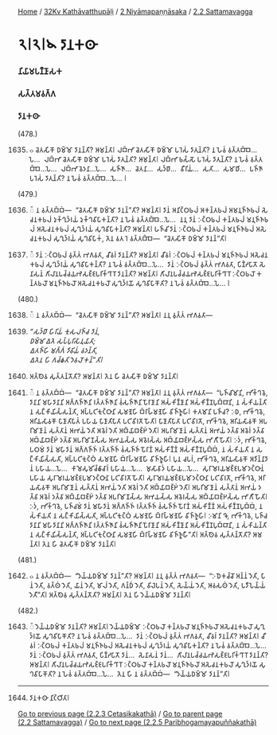 
[Home](/) / [32Kv Kathāvatthupāḷi](/tipitaka/32Kv.md) / [2 Niyāmapaṇṇāsaka](/tipitaka/32Kv/2.md) / [2.2 Sattamavagga](/tipitaka/32Kv/2/2.2.md)

# 𑁨𑁇𑁨𑁇𑁪 𑀤𑀸𑀦𑀓𑀣𑀸

### 𑀦𑀺𑀬𑀸𑀫𑀧𑀡𑁆𑀡𑀸𑀲𑀓

### 𑀲𑀢𑁆𑀢𑀫𑀯𑀕𑁆𑀕

### 𑀤𑀸𑀦𑀓𑀣𑀸

(478.)

1635. ๐ 𑀘𑁂𑀢𑀲𑀺𑀓𑁄 𑀥𑀫𑁆𑀫𑁄 𑀤𑀸𑀦𑀦𑁆𑀢𑀺? 𑀆𑀫𑀦𑁆𑀢𑀸𑁇 𑀮𑀩𑁆𑀪𑀸 𑀘𑁂𑀢𑀲𑀺𑀓𑁄 𑀥𑀫𑁆𑀫𑁄 𑀧𑀭𑁂𑀲𑀁 𑀤𑀸𑀢𑀼𑀦𑁆𑀢𑀺? 𑀦 𑀳𑁂𑀯𑀁 𑀯𑀢𑁆𑀢𑀩𑁆𑀩𑁂…𑀧𑁂…  𑀮𑀩𑁆𑀪𑀸 𑀘𑁂𑀢𑀲𑀺𑀓𑁄 𑀥𑀫𑁆𑀫𑁄 𑀧𑀭𑁂𑀲𑀁 𑀤𑀸𑀢𑀼𑀦𑁆𑀢𑀺? 𑀆𑀫𑀦𑁆𑀢𑀸𑁇 𑀮𑀩𑁆𑀪𑀸 𑀨𑀲𑁆𑀲𑁄 𑀧𑀭𑁂𑀲𑀁 𑀤𑀸𑀢𑀼𑀦𑁆𑀢𑀺? 𑀦 𑀳𑁂𑀯𑀁 𑀯𑀢𑁆𑀢𑀩𑁆𑀩𑁂…𑀧𑁂…  𑀮𑀩𑁆𑀪𑀸 𑀯𑁂𑀤𑀦𑀸…𑀧𑁂…  𑀲𑀜𑁆𑀜𑀸…  𑀘𑁂𑀢𑀦𑀸…  𑀲𑀤𑁆𑀥𑀸…  𑀯𑀻𑀭𑀺𑀬𑀁…  𑀲𑀢𑀺…  𑀲𑀫𑀸𑀥𑀺…  𑀧𑀜𑁆𑀜𑀸 𑀧𑀭𑁂𑀲𑀁 𑀤𑀸𑀢𑀼𑀦𑁆𑀢𑀺? 𑀦 𑀳𑁂𑀯𑀁 𑀯𑀢𑁆𑀢𑀩𑁆𑀩𑁂…𑀧𑁂… 𑁇

(479.)

1636. 𑁆 𑀦 𑀯𑀢𑁆𑀢𑀩𑁆𑀩𑀁—  “𑀘𑁂𑀢𑀲𑀺𑀓𑁄 𑀥𑀫𑁆𑀫𑁄 𑀤𑀸𑀦𑀦𑁆”𑀢𑀺? 𑀆𑀫𑀦𑁆𑀢𑀸𑁇 𑀤𑀸𑀦𑀁 𑀅𑀦𑀺𑀝𑁆𑀞𑀨𑀮𑀁 𑀅𑀓𑀦𑁆𑀢𑀨𑀮𑀁 𑀅𑀫𑀦𑀼𑀜𑁆𑀜𑀨𑀮𑀁 𑀲𑁂𑀘𑀦𑀓𑀨𑀮𑀁 𑀤𑀼𑀓𑁆𑀔𑀼𑀤𑁆𑀭𑀬𑀁 𑀤𑀼𑀓𑁆𑀔𑀯𑀺𑀧𑀸𑀓𑀦𑁆𑀢𑀺? 𑀦 𑀳𑁂𑀯𑀁 𑀯𑀢𑁆𑀢𑀩𑁆𑀩𑁂…𑀧𑁂…  𑀦𑀦𑀼 𑀤𑀸𑀦𑀁 𑀇𑀝𑁆𑀞𑀨𑀮𑀁 𑀓𑀦𑁆𑀢𑀨𑀮𑀁 𑀫𑀦𑀼𑀜𑁆𑀜𑀨𑀮𑀁 𑀅𑀲𑁂𑀘𑀦𑀓𑀨𑀮𑀁 𑀲𑀼𑀔𑀼𑀤𑁆𑀭𑀬𑀁 𑀲𑀼𑀔𑀯𑀺𑀧𑀸𑀓𑀦𑁆𑀢𑀺? 𑀆𑀫𑀦𑁆𑀢𑀸𑁇 𑀳𑀜𑁆𑀘𑀺 𑀤𑀸𑀦𑀁 𑀇𑀝𑁆𑀞𑀨𑀮𑀁 𑀓𑀦𑁆𑀢𑀨𑀮𑀁 𑀫𑀦𑀼𑀜𑁆𑀜𑀨𑀮𑀁 𑀅𑀲𑁂𑀘𑀦𑀓𑀨𑀮𑀁 𑀲𑀼𑀔𑀼𑀤𑁆𑀭𑀬𑀁 𑀲𑀼𑀔𑀯𑀺𑀧𑀸𑀓𑀁, 𑀢𑁂𑀦 𑀯𑀢 𑀭𑁂 𑀯𑀢𑁆𑀢𑀩𑁆𑀩𑁂—  “𑀘𑁂𑀢𑀲𑀺𑀓𑁄 𑀥𑀫𑁆𑀫𑁄 𑀤𑀸𑀦𑀦𑁆”𑀢𑀺𑁇

1637. 𑁆 𑀤𑀸𑀦𑀁 𑀇𑀝𑁆𑀞𑀨𑀮𑀁 𑀯𑀼𑀢𑁆𑀢𑀁 𑀪𑀕𑀯𑀢𑀸, 𑀘𑀻𑀯𑀭𑀁 𑀤𑀸𑀦𑀦𑁆𑀢𑀺? 𑀆𑀫𑀦𑁆𑀢𑀸𑁇 𑀘𑀻𑀯𑀭𑀁 𑀇𑀝𑁆𑀞𑀨𑀮𑀁 𑀓𑀦𑁆𑀢𑀨𑀮𑀁 𑀫𑀦𑀼𑀜𑁆𑀜𑀨𑀮𑀁 𑀅𑀲𑁂𑀘𑀦𑀓𑀨𑀮𑀁 𑀲𑀼𑀔𑀼𑀤𑁆𑀭𑀬𑀁 𑀲𑀼𑀔𑀯𑀺𑀧𑀸𑀓𑀦𑁆𑀢𑀺? 𑀦 𑀳𑁂𑀯𑀁 𑀯𑀢𑁆𑀢𑀩𑁆𑀩𑁂…𑀧𑁂…  𑀤𑀸𑀦𑀁 𑀇𑀝𑁆𑀞𑀨𑀮𑀁 𑀯𑀼𑀢𑁆𑀢𑀁 𑀪𑀕𑀯𑀢𑀸, 𑀧𑀺𑀡𑁆𑀟𑀧𑀸𑀢𑁄 𑀲𑁂𑀦𑀸𑀲𑀦𑀁 𑀕𑀺𑀮𑀸𑀦𑀧𑀘𑁆𑀘𑀬𑀪𑁂𑀲𑀚𑁆𑀚𑀧𑀭𑀺𑀓𑁆𑀔𑀸𑀭𑁄 𑀤𑀸𑀦𑀦𑁆𑀢𑀺? 𑀆𑀫𑀦𑁆𑀢𑀸𑁇 𑀕𑀺𑀮𑀸𑀦𑀧𑀘𑁆𑀘𑀬𑀪𑁂𑀲𑀚𑁆𑀚𑀧𑀭𑀺𑀓𑁆𑀔𑀸𑀭𑁄 𑀇𑀝𑁆𑀞𑀨𑀮𑁄 𑀓𑀦𑁆𑀢𑀨𑀮𑁄 𑀫𑀦𑀼𑀜𑁆𑀜𑀨𑀮𑁄 𑀅𑀲𑁂𑀘𑀦𑀓𑀨𑀮𑁄 𑀲𑀼𑀔𑀼𑀤𑁆𑀭𑀬𑁄 𑀲𑀼𑀔𑀯𑀺𑀧𑀸𑀓𑁄𑀢𑀺? 𑀦 𑀳𑁂𑀯𑀁 𑀯𑀢𑁆𑀢𑀩𑁆𑀩𑁂…𑀧𑁂… 𑁇

(480.)

1638. 𑁆 𑀦 𑀯𑀢𑁆𑀢𑀩𑁆𑀩𑀁—  “𑀘𑁂𑀢𑀲𑀺𑀓𑁄 𑀥𑀫𑁆𑀫𑁄 𑀤𑀸𑀦𑀦𑁆”𑀢𑀺? 𑀆𑀫𑀦𑁆𑀢𑀸𑁇 𑀦𑀦𑀼 𑀯𑀼𑀢𑁆𑀢𑀁 𑀪𑀕𑀯𑀢𑀸—

1639. _“𑀲𑀤𑁆𑀥𑀸 𑀳𑀺𑀭𑀺𑀬𑀁 𑀓𑀼𑀲𑀮𑀜𑁆𑀘 𑀤𑀸𑀦𑀁,_  
_𑀥𑀫𑁆𑀫𑀸 𑀏𑀢𑁂 𑀲𑀧𑁆𑀧𑀼𑀭𑀺𑀲𑀸𑀦𑀼𑀬𑀸𑀢𑀸;_  
_𑀏𑀢𑀜𑁆𑀳𑀺 𑀫𑀕𑁆𑀕𑀁 𑀤𑀺𑀯𑀺𑀬𑀁 𑀯𑀤𑀦𑁆𑀢𑀺,_  
_𑀏𑀢𑁂𑀦 𑀳𑀺 𑀕𑀘𑁆𑀙𑀢𑀺 𑀤𑁂𑀯𑀮𑁄𑀓𑀦𑁆”𑀢𑀺𑁇_  


1640. 𑀅𑀢𑁆𑀣𑁂𑀯 𑀲𑀼𑀢𑁆𑀢𑀦𑁆𑀢𑁄𑀢𑀺? 𑀆𑀫𑀦𑁆𑀢𑀸𑁇 𑀢𑁂𑀦 𑀳𑀺 𑀘𑁂𑀢𑀲𑀺𑀓𑁄 𑀥𑀫𑁆𑀫𑁄 𑀤𑀸𑀦𑀦𑁆𑀢𑀺𑁇

1641. 𑁆 𑀦 𑀯𑀢𑁆𑀢𑀩𑁆𑀩𑀁—  “𑀘𑁂𑀢𑀲𑀺𑀓𑁄 𑀥𑀫𑁆𑀫𑁄 𑀤𑀸𑀦𑀦𑁆”𑀢𑀺? 𑀆𑀫𑀦𑁆𑀢𑀸𑁇 𑀦𑀦𑀼 𑀯𑀼𑀢𑁆𑀢𑀁 𑀪𑀕𑀯𑀢𑀸—  “𑀧𑀜𑁆𑀘𑀺𑀫𑀸𑀦𑀺, 𑀪𑀺𑀓𑁆𑀔𑀯𑁂, 𑀤𑀸𑀦𑀸𑀦𑀺 𑀫𑀳𑀸𑀤𑀸𑀦𑀸𑀦𑀺 𑀅𑀕𑁆𑀕𑀜𑁆𑀜𑀸𑀦𑀺 𑀭𑀢𑁆𑀢𑀜𑁆𑀜𑀸𑀦𑀺 𑀯𑀁𑀲𑀜𑁆𑀜𑀸𑀦𑀺 𑀧𑁄𑀭𑀸𑀡𑀸𑀦𑀺 𑀅𑀲𑀁𑀓𑀺𑀡𑁆𑀡𑀸𑀦𑀺 𑀅𑀲𑀁𑀓𑀺𑀡𑁆𑀡𑀧𑀼𑀩𑁆𑀩𑀸𑀦𑀺, 𑀦 𑀲𑀁𑀓𑀺𑀬𑀦𑁆𑀢𑀺 𑀦 𑀲𑀗𑁆𑀓𑀺𑀬𑀺𑀲𑁆𑀲𑀦𑁆𑀢𑀺, 𑀅𑀧𑁆𑀧𑀝𑀺𑀓𑀼𑀝𑁆𑀞𑀸𑀦𑀺 𑀲𑀫𑀡𑁂𑀳𑀺 𑀩𑁆𑀭𑀸𑀳𑁆𑀫𑀡𑁂𑀳𑀺 𑀯𑀺𑀜𑁆𑀜𑀽𑀳𑀺𑁇 𑀓𑀢𑀫𑀸𑀦𑀺 𑀧𑀜𑁆𑀘? 𑀇𑀥, 𑀪𑀺𑀓𑁆𑀔𑀯𑁂, 𑀅𑀭𑀺𑀬𑀲𑀸𑀯𑀓𑁄 𑀧𑀸𑀡𑀸𑀢𑀺𑀧𑀸𑀢𑀁 𑀧𑀳𑀸𑀬 𑀧𑀸𑀡𑀸𑀢𑀺𑀧𑀸𑀢𑀸 𑀧𑀝𑀺𑀯𑀺𑀭𑀢𑁄 𑀳𑁄𑀢𑀺𑁇 𑀧𑀸𑀡𑀸𑀢𑀺𑀧𑀸𑀢𑀸 𑀧𑀝𑀺𑀯𑀺𑀭𑀢𑁄, 𑀪𑀺𑀓𑁆𑀔𑀯𑁂, 𑀅𑀭𑀺𑀬𑀲𑀸𑀯𑀓𑁄 𑀅𑀧𑀭𑀺𑀫𑀸𑀡𑀸𑀦𑀁 𑀲𑀢𑁆𑀢𑀸𑀦𑀁 𑀅𑀪𑀬𑀁 𑀤𑁂𑀢𑀺 𑀅𑀯𑁂𑀭𑀁 𑀤𑁂𑀢𑀺 𑀅𑀩𑁆𑀬𑀸𑀩𑀚𑁆𑀛𑀁 𑀤𑁂𑀢𑀺𑁇 𑀅𑀧𑀭𑀺𑀫𑀸𑀡𑀸𑀦𑀁 𑀲𑀢𑁆𑀢𑀸𑀦𑀁 𑀅𑀪𑀬𑀁 𑀤𑀢𑁆𑀯𑀸 𑀅𑀯𑁂𑀭𑀁 𑀤𑀢𑁆𑀯𑀸 𑀅𑀩𑁆𑀬𑀸𑀩𑀚𑁆𑀛𑀁 𑀤𑀢𑁆𑀯𑀸 𑀅𑀧𑀭𑀺𑀫𑀸𑀡𑀲𑁆𑀲 𑀅𑀪𑀬𑀲𑁆𑀲 𑀅𑀯𑁂𑀭𑀲𑁆𑀲 𑀅𑀩𑁆𑀬𑀸𑀩𑀚𑁆𑀛𑀲𑁆𑀲 𑀪𑀸𑀕𑀻 𑀳𑁄𑀢𑀺𑁇 𑀇𑀤𑀁, 𑀪𑀺𑀓𑁆𑀔𑀯𑁂, 𑀧𑀞𑀫𑀁 𑀤𑀸𑀦𑀁 𑀫𑀳𑀸𑀤𑀸𑀦𑀁 𑀅𑀕𑁆𑀕𑀜𑁆𑀜𑀁 𑀭𑀢𑁆𑀢𑀜𑁆𑀜𑀁 𑀯𑀁𑀲𑀜𑁆𑀜𑀁 𑀧𑁄𑀭𑀸𑀡𑀁 𑀅𑀲𑀁𑀓𑀺𑀡𑁆𑀡𑀁 𑀅𑀲𑀁𑀓𑀺𑀡𑁆𑀡𑀧𑀼𑀩𑁆𑀩𑀁, 𑀦 𑀲𑀁𑀓𑀺𑀬𑀢𑀺 𑀦 𑀲𑀗𑁆𑀓𑀺𑀬𑀺𑀲𑁆𑀲𑀢𑀺, 𑀅𑀧𑁆𑀧𑀝𑀺𑀓𑀼𑀝𑁆𑀞𑀁 𑀲𑀫𑀡𑁂𑀳𑀺 𑀩𑁆𑀭𑀸𑀳𑁆𑀫𑀡𑁂𑀳𑀺 𑀯𑀺𑀜𑁆𑀜𑀽𑀳𑀺𑁇 𑀧𑀼𑀦 𑀘𑀧𑀭𑀁, 𑀪𑀺𑀓𑁆𑀔𑀯𑁂, 𑀅𑀭𑀺𑀬𑀲𑀸𑀯𑀓𑁄 𑀅𑀤𑀺𑀦𑁆𑀦𑀸𑀤𑀸𑀦𑀁 𑀧𑀳𑀸𑀬…𑀧𑁂…  𑀓𑀸𑀫𑁂𑀲𑀼𑀫𑀺𑀘𑁆𑀙𑀸𑀘𑀸𑀭𑀁 𑀧𑀳𑀸𑀬…𑀧𑁂…  𑀫𑀼𑀲𑀸𑀯𑀸𑀤𑀁 𑀧𑀳𑀸𑀬…𑀧𑁂…  𑀲𑀼𑀭𑀸𑀫𑁂𑀭𑀬𑀫𑀚𑁆𑀚𑀧𑀫𑀸𑀤𑀝𑁆𑀞𑀸𑀦𑀁 𑀧𑀳𑀸𑀬 𑀲𑀼𑀭𑀸𑀫𑁂𑀭𑀬𑀫𑀚𑁆𑀚𑀧𑀫𑀸𑀤𑀝𑁆𑀞𑀸𑀦𑀸 𑀧𑀝𑀺𑀯𑀺𑀭𑀢𑁄 𑀳𑁄𑀢𑀺𑁇 𑀲𑀼𑀭𑀸𑀫𑁂𑀭𑀬𑀫𑀚𑁆𑀚𑀧𑀫𑀸𑀤𑀝𑁆𑀞𑀸𑀦𑀸 𑀧𑀝𑀺𑀯𑀺𑀭𑀢𑁄, 𑀪𑀺𑀓𑁆𑀔𑀯𑁂, 𑀅𑀭𑀺𑀬𑀲𑀸𑀯𑀓𑁄 𑀅𑀧𑀭𑀺𑀫𑀸𑀡𑀸𑀦𑀁 𑀲𑀢𑁆𑀢𑀸𑀦𑀁 𑀅𑀪𑀬𑀁 𑀤𑁂𑀢𑀺 𑀅𑀯𑁂𑀭𑀁 𑀤𑁂𑀢𑀺 𑀅𑀩𑁆𑀬𑀸𑀩𑀚𑁆𑀛𑀁 𑀤𑁂𑀢𑀺𑁇 𑀅𑀧𑀭𑀺𑀫𑀸𑀡𑀸𑀦𑀁 𑀲𑀢𑁆𑀢𑀸𑀦𑀁 𑀅𑀪𑀬𑀁 𑀤𑀢𑁆𑀯𑀸 𑀅𑀯𑁂𑀭𑀁 𑀤𑀢𑁆𑀯𑀸 𑀅𑀩𑁆𑀬𑀸𑀩𑀚𑁆𑀛𑀁 𑀤𑀢𑁆𑀯𑀸 𑀅𑀧𑀭𑀺𑀫𑀸𑀡𑀲𑁆𑀲 𑀅𑀪𑀬𑀲𑁆𑀲 𑀅𑀯𑁂𑀭𑀲𑁆𑀲 𑀅𑀩𑁆𑀬𑀸𑀩𑀚𑁆𑀛𑀲𑁆𑀲 𑀪𑀸𑀕𑀻 𑀳𑁄𑀢𑀺𑁇 𑀇𑀤𑀁, 𑀪𑀺𑀓𑁆𑀔𑀯𑁂, 𑀧𑀜𑁆𑀘𑀫𑀁 𑀤𑀸𑀦𑀁 𑀫𑀳𑀸𑀤𑀸𑀦𑀁 𑀅𑀕𑁆𑀕𑀜𑁆𑀜𑀁 𑀭𑀢𑁆𑀢𑀜𑁆𑀜𑀁 𑀯𑀁𑀲𑀜𑁆𑀜𑀁 𑀧𑁄𑀭𑀸𑀡𑀁 𑀅𑀲𑀁𑀓𑀺𑀡𑁆𑀡𑀁 𑀅𑀲𑀁𑀓𑀺𑀡𑁆𑀡𑀧𑀼𑀩𑁆𑀩𑀁, 𑀦 𑀲𑀁𑀓𑀺𑀬𑀢𑀺 𑀦 𑀲𑀗𑁆𑀓𑀺𑀬𑀺𑀲𑁆𑀲𑀢𑀺, 𑀅𑀧𑁆𑀧𑀝𑀺𑀓𑀼𑀝𑁆𑀞𑀁 𑀲𑀫𑀡𑁂𑀳𑀺 𑀩𑁆𑀭𑀸𑀳𑁆𑀫𑀡𑁂𑀳𑀺 𑀯𑀺𑀜𑁆𑀜𑀽𑀳𑀺𑁇 𑀇𑀫𑀸𑀦𑀺 𑀔𑁄, 𑀪𑀺𑀓𑁆𑀔𑀯𑁂, 𑀧𑀜𑁆𑀘 𑀤𑀸𑀦𑀸𑀦𑀺 𑀫𑀳𑀸𑀤𑀸𑀦𑀸𑀦𑀺 𑀅𑀕𑁆𑀕𑀜𑁆𑀜𑀸𑀦𑀺 𑀭𑀢𑁆𑀢𑀜𑁆𑀜𑀸𑀦𑀺 𑀯𑀁𑀲𑀜𑁆𑀜𑀸𑀦𑀺 𑀧𑁄𑀭𑀸𑀡𑀸𑀦𑀺 𑀅𑀲𑀁𑀓𑀺𑀡𑁆𑀡𑀸𑀦𑀺 𑀅𑀲𑀁𑀓𑀺𑀡𑁆𑀡𑀧𑀼𑀩𑁆𑀩𑀸𑀦𑀺, 𑀦 𑀲𑀁𑀓𑀺𑀬𑀦𑁆𑀢𑀺 𑀦 𑀲𑀗𑁆𑀓𑀺𑀬𑀺𑀲𑁆𑀲𑀦𑁆𑀢𑀺, 𑀅𑀧𑁆𑀧𑀝𑀺𑀓𑀼𑀝𑁆𑀞𑀸𑀦𑀺 𑀲𑀫𑀡𑁂𑀳𑀺 𑀩𑁆𑀭𑀸𑀳𑁆𑀫𑀡𑁂𑀳𑀺 𑀯𑀺𑀜𑁆𑀜𑀽𑀳𑀻”𑀢𑀺𑁇 𑀅𑀢𑁆𑀣𑁂𑀯 𑀲𑀼𑀢𑁆𑀢𑀦𑁆𑀢𑁄𑀢𑀺? 𑀆𑀫𑀦𑁆𑀢𑀸𑁇 𑀢𑁂𑀦 𑀳𑀺 𑀘𑁂𑀢𑀲𑀺𑀓𑁄 𑀥𑀫𑁆𑀫𑁄 𑀤𑀸𑀦𑀦𑁆𑀢𑀺𑁇

(481.)

1642. ๐ 𑀦 𑀯𑀢𑁆𑀢𑀩𑁆𑀩𑀁—  “𑀤𑁂𑀬𑁆𑀬𑀥𑀫𑁆𑀫𑁄 𑀤𑀸𑀦𑀦𑁆”𑀢𑀺? 𑀆𑀫𑀦𑁆𑀢𑀸𑁇 𑀦𑀦𑀼 𑀯𑀼𑀢𑁆𑀢𑀁 𑀪𑀕𑀯𑀢𑀸—  “𑀇𑀥𑁂𑀓𑀘𑁆𑀘𑁄 𑀅𑀦𑁆𑀦𑀁 𑀤𑁂𑀢𑀺, 𑀧𑀸𑀦𑀁 𑀤𑁂𑀢𑀺, 𑀯𑀢𑁆𑀣𑀁 𑀤𑁂𑀢𑀺, 𑀬𑀸𑀦𑀁 𑀤𑁂𑀢𑀺, 𑀫𑀸𑀮𑀁 𑀤𑁂𑀢𑀺, 𑀕𑀦𑁆𑀥𑀁 𑀤𑁂𑀢𑀺, 𑀯𑀺𑀮𑁂𑀧𑀦𑀁 𑀤𑁂𑀢𑀺, 𑀲𑁂𑀬𑁆𑀬𑀁 𑀤𑁂𑀢𑀺, 𑀆𑀯𑀲𑀣𑀁 𑀤𑁂𑀢𑀺, 𑀧𑀤𑀻𑀧𑁂𑀬𑁆𑀬𑀁 𑀤𑁂𑀢𑀻”𑀢𑀺𑁇 𑀅𑀢𑁆𑀣𑁂𑀯 𑀲𑀼𑀢𑁆𑀢𑀦𑁆𑀢𑁄𑀢𑀺? 𑀆𑀫𑀦𑁆𑀢𑀸𑁇 𑀢𑁂𑀦 𑀳𑀺 𑀤𑁂𑀬𑁆𑀬𑀥𑀫𑁆𑀫𑁄 𑀤𑀸𑀦𑀦𑁆𑀢𑀺𑁇

(482.)

1643. 𑁆 𑀤𑁂𑀬𑁆𑀬𑀥𑀫𑁆𑀫𑁄 𑀤𑀸𑀦𑀦𑁆𑀢𑀺? 𑀆𑀫𑀦𑁆𑀢𑀸𑁇 𑀤𑁂𑀬𑁆𑀬𑀥𑀫𑁆𑀫𑁄 𑀇𑀝𑁆𑀞𑀨𑀮𑁄 𑀓𑀦𑁆𑀢𑀨𑀮𑁄 𑀫𑀦𑀼𑀜𑁆𑀜𑀨𑀮𑁄 𑀅𑀲𑁂𑀘𑀦𑀓𑀨𑀮𑁄 𑀲𑀼𑀔𑀼𑀤𑁆𑀭𑀬𑁄 𑀲𑀼𑀔𑀯𑀺𑀧𑀸𑀓𑁄𑀢𑀺? 𑀦 𑀳𑁂𑀯𑀁 𑀯𑀢𑁆𑀢𑀩𑁆𑀩𑁂…𑀧𑁂…  𑀤𑀸𑀦𑀁 𑀇𑀝𑁆𑀞𑀨𑀮𑀁 𑀯𑀼𑀢𑁆𑀢𑀁 𑀪𑀕𑀯𑀢𑀸, 𑀘𑀻𑀯𑀭𑀁 𑀤𑀸𑀦𑀦𑁆𑀢𑀺? 𑀆𑀫𑀦𑁆𑀢𑀸𑁇 𑀘𑀻𑀯𑀭𑀁 𑀇𑀝𑁆𑀞𑀨𑀮𑀁 𑀓𑀦𑁆𑀢𑀨𑀮𑀁 𑀫𑀦𑀼𑀜𑁆𑀜𑀨𑀮𑀁 𑀅𑀲𑁂𑀘𑀦𑀓𑀨𑀮𑀁 𑀲𑀼𑀔𑀼𑀤𑁆𑀭𑀬𑀁 𑀲𑀼𑀔𑀯𑀺𑀧𑀸𑀓𑀦𑁆𑀢𑀺? 𑀦 𑀳𑁂𑀯𑀁 𑀯𑀢𑁆𑀢𑀩𑁆𑀩𑁂…𑀧𑁂…  𑀤𑀸𑀦𑀁 𑀇𑀝𑁆𑀞𑀨𑀮𑀁 𑀯𑀼𑀢𑁆𑀢𑀁 𑀪𑀕𑀯𑀢𑀸, 𑀧𑀺𑀡𑁆𑀟𑀧𑀸𑀢𑁄 𑀤𑀸𑀦𑀁…  𑀲𑁂𑀦𑀸𑀲𑀦𑀁 𑀤𑀸𑀦𑀁…  𑀕𑀺𑀮𑀸𑀦𑀧𑀘𑁆𑀘𑀬𑀪𑁂𑀲𑀚𑁆𑀚𑀧𑀭𑀺𑀓𑁆𑀔𑀸𑀭𑁄 𑀤𑀸𑀦𑀦𑁆𑀢𑀺? 𑀆𑀫𑀦𑁆𑀢𑀸𑁇 𑀕𑀺𑀮𑀸𑀦𑀧𑀘𑁆𑀘𑀬𑀪𑁂𑀲𑀚𑁆𑀚𑀧𑀭𑀺𑀓𑁆𑀔𑀸𑀭𑁄 𑀇𑀝𑁆𑀞𑀨𑀮𑁄 𑀓𑀦𑁆𑀢𑀨𑀮𑁄 𑀫𑀦𑀼𑀜𑁆𑀜𑀨𑀮𑁄 𑀅𑀲𑁂𑀘𑀦𑀓𑀨𑀮𑁄 𑀲𑀼𑀔𑀼𑀤𑁆𑀭𑀬𑁄 𑀲𑀼𑀔𑀯𑀺𑀧𑀸𑀓𑁄𑀢𑀺? 𑀦 𑀳𑁂𑀯𑀁 𑀯𑀢𑁆𑀢𑀩𑁆𑀩𑁂…𑀧𑁂…  𑀢𑁂𑀦 𑀳𑀺 𑀦 𑀯𑀢𑁆𑀢𑀩𑁆𑀩𑀁—  “𑀤𑁂𑀬𑁆𑀬𑀥𑀫𑁆𑀫𑁄 𑀤𑀸𑀦𑀦𑁆”𑀢𑀺𑁇

---

1644. 𑀤𑀸𑀦𑀓𑀣𑀸 𑀦𑀺𑀝𑁆𑀞𑀺𑀢𑀸𑁇



[Go to previous page (2.2.3 Cetasikakathā)](/tipitaka/32Kv/2/2.2/2.2.3.md) / [Go to parent page (2.2 Sattamavagga)](/tipitaka/32Kv/2/2.2.md) / [Go to next page (2.2.5 Paribhogamayapuññakathā)](/tipitaka/32Kv/2/2.2/2.2.5.md)


